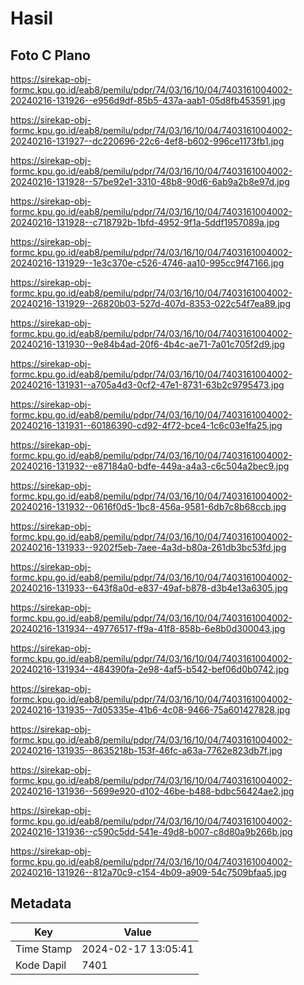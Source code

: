 # Hasil

## Foto C Plano

https://sirekap-obj-formc.kpu.go.id/eab8/pemilu/pdpr/74/03/16/10/04/7403161004002-20240216-131926--e956d9df-85b5-437a-aab1-05d8fb453591.jpg

https://sirekap-obj-formc.kpu.go.id/eab8/pemilu/pdpr/74/03/16/10/04/7403161004002-20240216-131927--dc220696-22c6-4ef8-b602-996ce1173fb1.jpg

https://sirekap-obj-formc.kpu.go.id/eab8/pemilu/pdpr/74/03/16/10/04/7403161004002-20240216-131928--57be92e1-3310-48b8-90d6-6ab9a2b8e97d.jpg

https://sirekap-obj-formc.kpu.go.id/eab8/pemilu/pdpr/74/03/16/10/04/7403161004002-20240216-131928--c718792b-1bfd-4952-9f1a-5ddf1957089a.jpg

https://sirekap-obj-formc.kpu.go.id/eab8/pemilu/pdpr/74/03/16/10/04/7403161004002-20240216-131929--1e3c370e-c526-4746-aa10-995cc9f47166.jpg

https://sirekap-obj-formc.kpu.go.id/eab8/pemilu/pdpr/74/03/16/10/04/7403161004002-20240216-131929--26820b03-527d-407d-8353-022c54f7ea89.jpg

https://sirekap-obj-formc.kpu.go.id/eab8/pemilu/pdpr/74/03/16/10/04/7403161004002-20240216-131930--9e84b4ad-20f6-4b4c-ae71-7a01c705f2d9.jpg

https://sirekap-obj-formc.kpu.go.id/eab8/pemilu/pdpr/74/03/16/10/04/7403161004002-20240216-131931--a705a4d3-0cf2-47e1-8731-63b2c9795473.jpg

https://sirekap-obj-formc.kpu.go.id/eab8/pemilu/pdpr/74/03/16/10/04/7403161004002-20240216-131931--60186390-cd92-4f72-bce4-1c6c03e1fa25.jpg

https://sirekap-obj-formc.kpu.go.id/eab8/pemilu/pdpr/74/03/16/10/04/7403161004002-20240216-131932--e87184a0-bdfe-449a-a4a3-c6c504a2bec9.jpg

https://sirekap-obj-formc.kpu.go.id/eab8/pemilu/pdpr/74/03/16/10/04/7403161004002-20240216-131932--0616f0d5-1bc8-456a-9581-6db7c8b68ccb.jpg

https://sirekap-obj-formc.kpu.go.id/eab8/pemilu/pdpr/74/03/16/10/04/7403161004002-20240216-131933--9202f5eb-7aee-4a3d-b80a-261db3bc53fd.jpg

https://sirekap-obj-formc.kpu.go.id/eab8/pemilu/pdpr/74/03/16/10/04/7403161004002-20240216-131933--643f8a0d-e837-49af-b878-d3b4e13a6305.jpg

https://sirekap-obj-formc.kpu.go.id/eab8/pemilu/pdpr/74/03/16/10/04/7403161004002-20240216-131934--49776517-ff9a-41f8-858b-6e8b0d300043.jpg

https://sirekap-obj-formc.kpu.go.id/eab8/pemilu/pdpr/74/03/16/10/04/7403161004002-20240216-131934--484390fa-2e98-4af5-b542-bef06d0b0742.jpg

https://sirekap-obj-formc.kpu.go.id/eab8/pemilu/pdpr/74/03/16/10/04/7403161004002-20240216-131935--7d05335e-41b6-4c08-9466-75a601427828.jpg

https://sirekap-obj-formc.kpu.go.id/eab8/pemilu/pdpr/74/03/16/10/04/7403161004002-20240216-131935--8635218b-153f-46fc-a63a-7762e823db7f.jpg

https://sirekap-obj-formc.kpu.go.id/eab8/pemilu/pdpr/74/03/16/10/04/7403161004002-20240216-131936--5699e920-d102-46be-b488-bdbc56424ae2.jpg

https://sirekap-obj-formc.kpu.go.id/eab8/pemilu/pdpr/74/03/16/10/04/7403161004002-20240216-131936--c590c5dd-541e-49d8-b007-c8d80a9b266b.jpg

https://sirekap-obj-formc.kpu.go.id/eab8/pemilu/pdpr/74/03/16/10/04/7403161004002-20240216-131926--812a70c9-c154-4b09-a909-54c7509bfaa5.jpg


## Metadata

| Key        | Value               |
| ---------- | ------------------- |
| Time Stamp | 2024-02-17 13:05:41 |
| Kode Dapil | 7401                |



